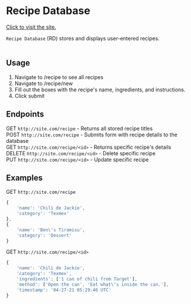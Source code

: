 # Recipe Database

[Click to visit the site.](https://www.google.com/)

`Recipe Database` (RD) stores and displays user-entered recipes.
<br>
<br>

## Usage

1. Navigate to /recipe to see all recipes
1. Navigate to /recipe/new
1. Fill out the boxes with the recipe's name, ingredients, and instructions.
1. Click submit

## Endpoints

GET `http://site.com/recipe` - Returns all stored recipe titles<br>
POST `http://site.com/recipe` - Submits form with recipe details to the database<br>
GET `http://site.com/recipe/<id>` - Returns specific recipe's details<br>
DELETE `http://site.com/recipe/<id>` - Delete specific recipe<br>
PUT `http://site.com/recipe/<id>` - Update specific recipe<br>

## Examples

GET `http://site.com/recipe`

```javascript
{
    'name': 'Chili de Jackie',
    'category': 'Texmex'
},
{
    'name': 'Ben\'s Tiramisu',
    'category': 'Dessert'
}
```

GET `http://site.com/recipe/<id>`

```javascript
{
    'name': 'Chili de Jackie',
    'category': 'Texmex',
    'ingredients': ['1 can of chili from Target'],
    'method': ['Open the can', 'Eat what\'s inside the can.'],
    'timestamp': '04-27-21 05:29:46 UTC'
}
```
